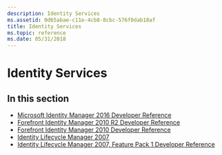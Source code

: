 ```yaml
---
description: Identity Services
ms.assetid: 0d65abae-c11e-4cb8-8cbc-576f0dab18af
title: Identity Services
ms.topic: reference
ms.date: 05/31/2018
---
```


# Identity Services

## In this section

-   [Microsoft Identity Manager 2016 Developer Reference](/microsoft-identity-manager/reference/microsoft-identity-manager-2016-developer-reference)
-   [Forefront Identity Manager 2010 R2 Developer Reference](/previous-versions/windows/desktop/forefront-2010r2/JJ131731(v=VS.100))
-   [Forefront Identity Manager 2010 Developer Reference](/previous-versions/windows/desktop/forefront-2010/ee652263(v=vs.100))
-   [Identity Lifecycle Manager 2007](identity-lifecycle-manager-2007.md)
-   [Identity Lifecycle Manager 2007, Feature Pack 1 Developer Reference](/previous-versions/windows/desktop/identity-lifecycle-manager/ms698364(v=vs.85))

 

 
